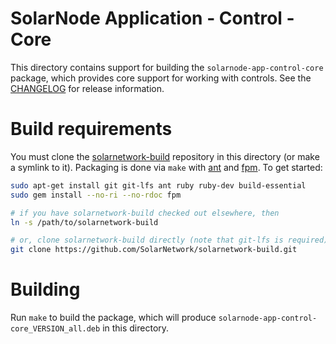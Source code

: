 # SolarNode Application - Control - Core

This directory contains support for building the `solarnode-app-control-core` package, which
provides core support for working with controls. See the
[CHANGELOG](./CHANGELOG.md) for release information.

# Build requirements

You must clone the [solarnetwork-build][sn-build] repository in this directory (or make a symlink
to it). Packaging is done via `make` with [ant][ant] and [fpm][fpm]. To get started:

```sh
sudo apt-get install git git-lfs ant ruby ruby-dev build-essential
sudo gem install --no-ri --no-rdoc fpm

# if you have solarnetwork-build checked out elsewhere, then
ln -s /path/to/solarnetwork-build

# or, clone solarnetwork-build directly (note that git-lfs is required)
git clone https://github.com/SolarNetwork/solarnetwork-build.git
```

# Building

Run `make` to build the package, which will produce `solarnode-app-control-core_VERSION_all.deb`
in this directory.

[ant]: https://ant.apache.org/
[fpm]: https://github.com/jordansissel/fpm
[sn-build]: https://github.com/SolarNetwork/solarnetwork-build/
